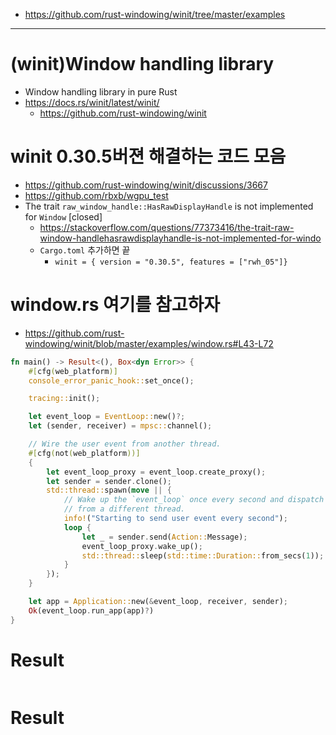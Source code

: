 - https://github.com/rust-windowing/winit/tree/master/examples

<hr>

# (winit)Window handling library
-  Window handling library in pure Rust
  - https://docs.rs/winit/latest/winit/
    - https://github.com/rust-windowing/winit

# winit 0.30.5버젼 해결하는 코드 모음
- https://github.com/rust-windowing/winit/discussions/3667
- https://github.com/rbxb/wgpu_test
- The trait `raw_window_handle::HasRawDisplayHandle` is not implemented for `Window` [closed]
  - https://stackoverflow.com/questions/77373416/the-trait-raw-window-handlehasrawdisplayhandle-is-not-implemented-for-windo
  - `Cargo.toml` 추가하면 끝
    - `winit = { version = "0.30.5", features = ["rwh_05"]}`

# window.rs 여기를 참고하자
- https://github.com/rust-windowing/winit/blob/master/examples/window.rs#L43-L72

```rs
fn main() -> Result<(), Box<dyn Error>> {
    #[cfg(web_platform)]
    console_error_panic_hook::set_once();

    tracing::init();

    let event_loop = EventLoop::new()?;
    let (sender, receiver) = mpsc::channel();

    // Wire the user event from another thread.
    #[cfg(not(web_platform))]
    {
        let event_loop_proxy = event_loop.create_proxy();
        let sender = sender.clone();
        std::thread::spawn(move || {
            // Wake up the `event_loop` once every second and dispatch a custom event
            // from a different thread.
            info!("Starting to send user event every second");
            loop {
                let _ = sender.send(Action::Message);
                event_loop_proxy.wake_up();
                std::thread::sleep(std::time::Duration::from_secs(1));
            }
        });
    }

    let app = Application::new(&event_loop, receiver, sender);
    Ok(event_loop.run_app(app)?)
}
```
# Result

```bash

```

# Result

```bash

```


